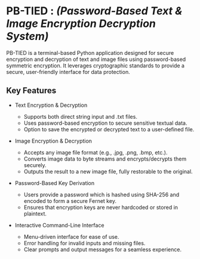 # PB-TIED : *(Password-Based Text & Image Encryption Decryption System)*
PB-TIED is a terminal-based Python application designed for secure encryption and decryption of text and image files using password-based symmetric encryption. It leverages cryptographic standards to provide a secure, user-friendly interface for data protection.

## Key Features
* Text Encryption & Decryption
    * Supports both direct string input and .txt files.
    * Uses password-based encryption to secure sensitive textual data.
    * Option to save the encrypted or decrypted text to a user-defined file.

* Image Encryption & Decryption
    * Accepts any image file format (e.g., .jpg, .png, .bmp, etc.).
    * Converts image data to byte streams and encrypts/decrypts them securely.
    * Outputs the result to a new image file, fully restorable to the original.

* Password-Based Key Derivation
    * Users provide a password which is hashed using SHA-256 and encoded to form a secure Fernet key.
    * Ensures that encryption keys are never hardcoded or stored in plaintext.

* Interactive Command-Line Interface
    * Menu-driven interface for ease of use.
    * Error handling for invalid inputs and missing files.
    * Clear prompts and output messages for a seamless experience.
